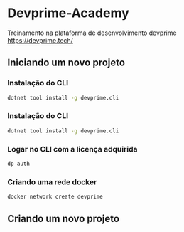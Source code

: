 # Devprime-Academy
Treinamento na plataforma de desenvolvimento devprime https://devprime.tech/

## Iniciando um novo projeto

### Instalação do CLI
```sh
dotnet tool install -g devprime.cli
```

### Instalação do CLI
```sh
dotnet tool install -g devprime.cli
```

### Logar no CLI com a licença adquirida
```sh
dp auth
```


### Criando uma rede docker
```sh
docker network create devprime
```


## Criando um novo projeto


